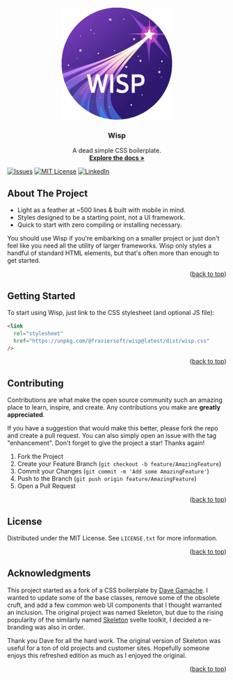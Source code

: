 <a name="readme-top"></a>

<!-- PROJECT LOGO -->
<div align="center">
  <a href="https://github.com/Frazier-Software/wisp">
    <img src="private/logo.png" alt="Logo" width="254" height="258">
  </a>

<h3 align="center">Wisp</h3>

  <p align="center">
    A dead simple CSS boilerplate.
    <br />
    <a href="https://wisp.frazier.software"><strong>Explore the docs »</strong></a>
  </p>
</div>

<!-- BADGES -->

[![Issues][issues-shield]][issues-url]
[![MIT License][license-shield]][license-url]
[![LinkedIn][linkedin-shield]][linkedin-url]

<!-- ABOUT THE PROJECT -->

## About The Project

- Light as a feather at ~500 lines & built with mobile in mind.
- Styles designed to be a starting point, not a UI framework.
- Quick to start with zero compiling or installing necessary.

You should use Wisp if you're embarking on a smaller project or just don't feel like you need all
the utility of larger frameworks. Wisp only styles a handful of standard HTML elements, but that's
often more than enough to get started.

<p align="right">(<a href="#readme-top">back to top</a>)</p>

<!-- GETTING STARTED -->

## Getting Started

To start using Wisp, just link to the CSS stylesheet (and optional JS file):

```html
<link
  rel="stylesheet"
  href="https://unpkg.com/@fraziersoft/wisp@latest/dist/wisp.css"
/>
```

<p align="right">(<a href="#readme-top">back to top</a>)</p>

<!-- CONTRIBUTING -->

## Contributing

Contributions are what make the open source community such an amazing place to learn, inspire, and create. Any contributions you make are **greatly appreciated**.

If you have a suggestion that would make this better, please fork the repo and create a pull request. You can also simply open an issue with the tag "enhancement".
Don't forget to give the project a star! Thanks again!

1. Fork the Project
2. Create your Feature Branch (`git checkout -b feature/AmazingFeature`)
3. Commit your Changes (`git commit -m 'Add some AmazingFeature'`)
4. Push to the Branch (`git push origin feature/AmazingFeature`)
5. Open a Pull Request

<p align="right">(<a href="#readme-top">back to top</a>)</p>

<!-- LICENSE -->

## License

Distributed under the MIT License. See `LICENSE.txt` for more information.

<p align="right">(<a href="#readme-top">back to top</a>)</p>

<!-- ACKNOWLEDGMENTS -->

## Acknowledgments

This project started as a fork of a CSS boilerplate by [Dave Gamache][dave-url]. I wanted to update some of
the base classes, remove some of the obsolete cruft, and add a few common web UI components that I thought
warranted an inclusion. The original project was named Skeleton, but due to the rising popularity of the
similarly named [Skeleton][skeleton-url] svelte toolkit, I decided a re-branding was also in order.

Thank you Dave for all the hard work. The original version of Skeleton was useful for a ton of old projects
and customer sites. Hopefully someone enjoys this refreshed edition as much as I enjoyed the original.

<p align="right">(<a href="#readme-top">back to top</a>)</p>

<!-- MARKDOWN LINKS & IMAGES -->

[issues-shield]: https://img.shields.io/github/issues/Frazier-Software/wisp.svg?style=for-the-badge
[issues-url]: https://github.com/Frazier-Software/wisp/issues
[license-shield]: https://img.shields.io/github/license/Frazier-Software/wisp.svg?color=44CC11&style=for-the-badge
[license-url]: https://github.com/Frazier-Software/wisp/blob/master/LICENSE.txt
[linkedin-shield]: https://img.shields.io/badge/-LinkedIn-black.svg?style=for-the-badge&logo=linkedin&colorB=555
[linkedin-url]: https://linkedin.com/in/linkedin_username
[dave-url]: https://github.com/dhg
[skeleton-url]: https://www.skeleton.dev/
